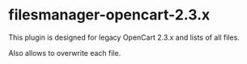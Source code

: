 # filesmanager-opencart-2.3.x

This plugin is designed for legacy OpenCart 2.3.x and lists of all files.

Also allows to overwrite each file.